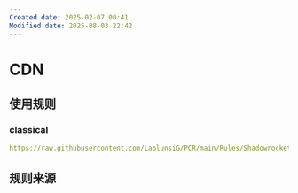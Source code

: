 ```yaml
---
Created date: 2025-02-07 00:41
Modified date: 2025-08-03 22:42
---
```

# CDN

## 使用规则

### classical

```yaml
https://raw.githubusercontent.com/LaolunsiG/PCR/main/Rules/Shadowrocket/CDN/CDN-Classical.list
```

## 规则来源